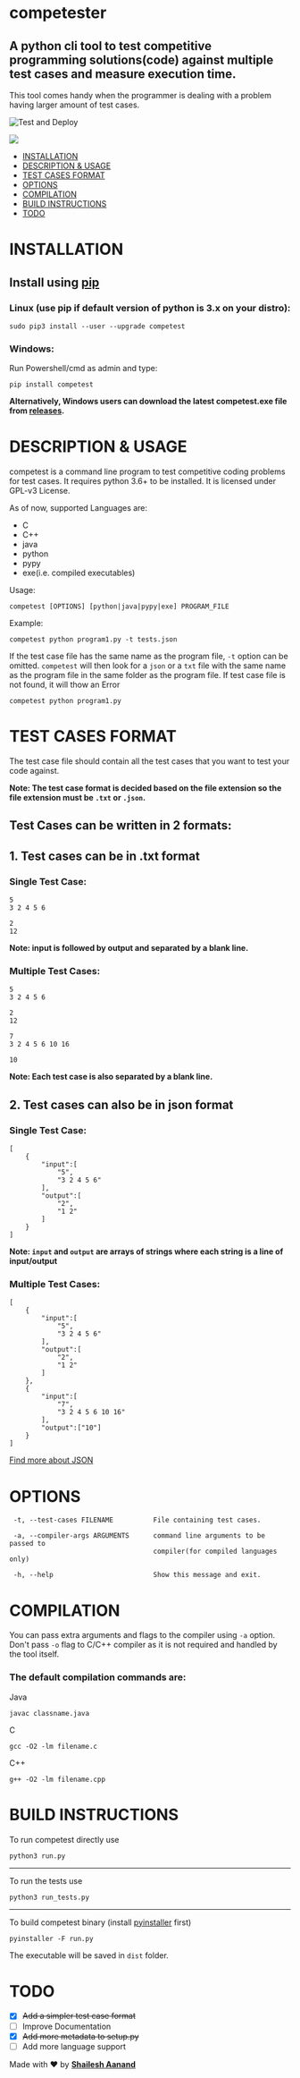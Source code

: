 # competester

## A python cli tool to test competitive programming solutions(code) against multiple test cases and measure execution time.

This tool comes handy when the programmer is dealing with a problem having
larger amount of test cases.

![Test and Deploy](https://github.com/shaileshaanand/competester/workflows/Test%20and%20Deploy/badge.svg)

<img src="https://raw.githubusercontent.com/shaileshaanand/competester/master/docs/images/first.svg"/>

-   [INSTALLATION](#installation)
-   [DESCRIPTION & USAGE](#description--usage)
-   [TEST CASES FORMAT](#test-cases-format)
-   [OPTIONS](#options)
-   [COMPILATION](#compilation)
-   [BUILD INSTRUCTIONS](#build-instructions)
-   [TODO](#todo)

# INSTALLATION

## Install using [pip](https://pip.pypa.io/)

### Linux (use pip if default version of python is 3.x on your distro):

```
sudo pip3 install --user --upgrade competest
```

### Windows:

Run Powershell/cmd as admin and type:

```
pip install competest
```

**Alternatively, Windows users can download the latest competest.exe file from
[releases](https://github.com/shaileshaanand/competester/releases/latest).**

# DESCRIPTION & USAGE

competest is a command line program to test competitive coding problems for test cases. It requires python 3.6+ to be installed. It is licensed under GPL-v3 License.

As of now, supported Languages are:

-   C
-   C++
-   java
-   python
-   pypy
-   exe(i.e. compiled executables)

Usage:

```
competest [OPTIONS] [python|java|pypy|exe] PROGRAM_FILE
```

Example:

```
competest python program1.py -t tests.json
```

If the test case file has the same name as the program file, `-t` option can be omitted. `competest` will then look for a `json` or a `txt` file with the same name as the program file in the same folder as the program file. If test case file is not found, it will thow an Error

```
competest python program1.py
```

# TEST CASES FORMAT

The test case file should contain all the test cases that you want to test your
code against.

**Note: The test case format is decided based on the file extension so the file
extension must be `.txt` or `.json`.**

## Test Cases can be written in 2 formats:

## 1. Test cases can be in .txt format

### Single Test Case:

```
5
3 2 4 5 6

2
12
```

**Note: input is followed by output and separated by a blank line.**

### Multiple Test Cases:

```
5
3 2 4 5 6

2
12

7
3 2 4 5 6 10 16

10
```

**Note: Each test case is also separated by a blank line.**

## 2. Test cases can also be in json format

### Single Test Case:

```
[
    {
        "input":[
            "5",
            "3 2 4 5 6"
        ],
        "output":[
            "2",
            "1 2"
        ]
    }
]
```

**Note: `input` and `output` are arrays of strings where each string is a line of input/output**

### Multiple Test Cases:

```
[
    {
        "input":[
            "5",
            "3 2 4 5 6"
        ],
        "output":[
            "2",
            "1 2"
        ]
    },
    {
        "input":[
            "7",
            "3 2 4 5 6 10 16"
        ],
        "output":["10"]
    }
]
```

[Find more about JSON](https://www.json.org)

# OPTIONS

```
 -t, --test-cases FILENAME          File containing test cases.

 -a, --compiler-args ARGUMENTS      command line arguments to be passed to
                                    compiler(for compiled languages only)

 -h, --help                         Show this message and exit.
```

# COMPILATION

You can pass extra arguments and flags to the compiler using `-a` option.
Don't pass `-o` flag to C/C++ compiler as it is not required and handled
by the tool itself.

### The default compilation commands are:

Java

```
javac classname.java
```

C

```
gcc -O2 -lm filename.c
```

C++

```
g++ -O2 -lm filename.cpp
```

# BUILD INSTRUCTIONS

To run competest directly use

```
python3 run.py
```

---

To run the tests use

```
python3 run_tests.py
```

---

To build competest binary (install [pyinstaller](https://pypi.org/project/PyInstaller/) first)

```
pyinstaller -F run.py
```

The executable will be saved in `dist` folder.

# TODO

-   [x] ~~Add a simpler test case format~~
-   [ ] Improve Documentation
-   [x] ~~Add more metadata to setup.py~~
-   [ ] Add more language support

Made with ♥️ by [**Shailesh Aanand**](https://github.com/shaileshaanand/)
